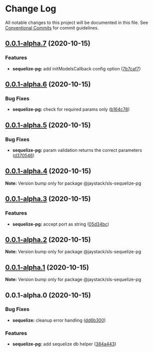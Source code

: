 # Change Log

All notable changes to this project will be documented in this file.
See [Conventional Commits](https://conventionalcommits.org) for commit guidelines.

## [0.0.1-alpha.7](https://github.com/jaystack/aws-serverless-helpers/compare/v0.0.1-alpha.6...v0.0.1-alpha.7) (2020-10-15)


### Features

* **sequelize-pg:** add initModelsCallback config option ([7b7caf7](https://github.com/jaystack/aws-serverless-helpers/commit/7b7caf7caf5a46e07b082135cccccd70d353d665))





## [0.0.1-alpha.6](https://github.com/jaystack/aws-serverless-helpers/compare/v0.0.1-alpha.5...v0.0.1-alpha.6) (2020-10-15)


### Bug Fixes

* **sequelize-pg:** check for required params only ([b164c78](https://github.com/jaystack/aws-serverless-helpers/commit/b164c781405a3b10151078e62444482916b3b212))





## [0.0.1-alpha.5](https://github.com/jaystack/aws-serverless-helpers/compare/v0.0.1-alpha.4...v0.0.1-alpha.5) (2020-10-15)


### Bug Fixes

* **sequelize-pg:** param validation returns the correct parameters ([d370546](https://github.com/jaystack/aws-serverless-helpers/commit/d370546670db790697adc7dea2a2c09ae286a4bf))





## [0.0.1-alpha.4](https://github.com/jaystack/aws-serverless-helpers/compare/v0.0.1-alpha.3...v0.0.1-alpha.4) (2020-10-15)

**Note:** Version bump only for package @jaystack/sls-sequelize-pg





## [0.0.1-alpha.3](https://github.com/jaystack/aws-serverless-helpers/compare/v0.0.1-alpha.2...v0.0.1-alpha.3) (2020-10-15)


### Features

* **sequelize-pg:** accept port as string ([05d34bc](https://github.com/jaystack/aws-serverless-helpers/commit/05d34bcc68d8d9ff79aa218a2a9fe44c86991e57))





## [0.0.1-alpha.2](https://github.com/jaystack/aws-serverless-helpers/compare/v0.0.1-alpha.1...v0.0.1-alpha.2) (2020-10-15)

**Note:** Version bump only for package @jaystack/sls-sequelize-pg





## [0.0.1-alpha.1](https://github.com/jaystack/aws-serverless-helpers/compare/v0.0.1-alpha.0...v0.0.1-alpha.1) (2020-10-15)

**Note:** Version bump only for package @jaystack/sls-sequelize-pg





## 0.0.1-alpha.0 (2020-10-15)


### Bug Fixes

* **sequelize:** cleanup error handling ([dd6b300](https://github.com/jaystack/aws-serverless-helpers/commit/dd6b300e622c21f8f60750377eb2b7ec15564262))


### Features

* **sequelize-pg:** add sequelize db helper ([384a443](https://github.com/jaystack/aws-serverless-helpers/commit/384a4437834d94b4e64a498f5ed4250a5fe0325e))

